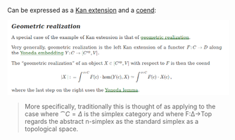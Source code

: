 
Can be expressed as a [Kan extension](Kan%20extension.md) and a [coend](coend.md):

![](attachments/Pasted%20image%2020210511010147.png)

> More specifically, traditionally this is thought of as applying to the case where $\cat C=\Delta$ is the simplex category and where F:Δ→Top regards the abstract n-simplex as the standard simplex as a topological space.